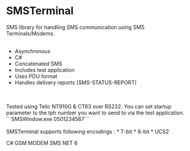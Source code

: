 # SMSTerminal
SMS library for handling SMS communication using SMS Terminals/Modems.
<br/>
<br/>
* Asynchronous
* C#
* Concatenated SMS
* Includes test application
* Uses PDU format
* Handles delivery reports (SMS-STATUS-REPORT)
<br/>
<br/>
Tested using Telic NT910G & CT63 over RS232. 
You can set startup parameter to the tph number you want to send to via the test application.
```SMSWindow.exe 0501234567```
<br/>
<br/>
SMSTerminal supports following encodings :
* 7-bit 
* 8-bit
* UCS2


C# GSM MODEM SMS NET 6